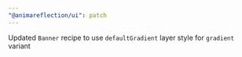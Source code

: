 ```yaml
---
"@animareflection/ui": patch
---
```


Updated `Banner` recipe to use `defaultGradient` layer style for `gradient` variant
